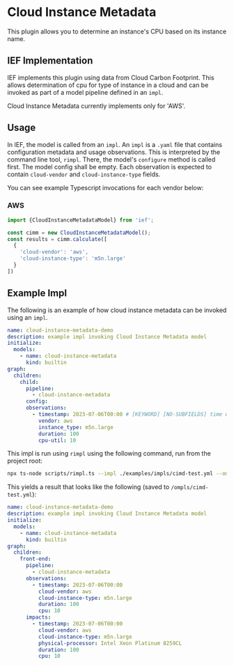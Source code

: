 # Cloud Instance Metadata

This plugin allows you to determine an instance's CPU based on its instance name.

## IEF Implementation

IEF implements this plugin using data from Cloud Carbon Footprint. This allows determination of cpu for type of instance in a cloud and can be invoked as part of a model pipeline defined in an `impl`.

Cloud Instance Metadata currently implements only for 'AWS'.

## Usage

In IEF, the model is called from an `impl`. An `impl` is a `.yaml` file that contains configuration metadata and usage observations. This is interpreted by the command line tool, `rimpl`. There, the model's `configure` method is called first. The model config shall be empty. Each observation is expected to contain `cloud-vendor` and `cloud-instance-type` fields.

You can see example Typescript invocations for each vendor below:

### AWS

```typescript
import {CloudInstanceMetadataModel} from 'ief';

const cimm = new CloudInstanceMetadataModel();
const results = cimm.calculate([
  {
    'cloud-vendor': 'aws',
    'cloud-instance-type': 'm5n.large'
  }
])
```

## Example Impl

The following is an example of how cloud instance metadata can be invoked using an `impl`.

```yaml
name: cloud-instance-metadata-demo
description: example impl invoking Cloud Instance Metadata model
initialize:
  models:
    - name: cloud-instance-metadata
      kind: builtin
graph:
  children:
    child:
      pipeline:
        - cloud-instance-metadata
      config:
      observations:
        - timestamp: 2023-07-06T00:00 # [KEYWORD] [NO-SUBFIELDS] time when measurement occurred
          vendor: aws
          instance_type: m5n.large
          duration: 100
          cpu-util: 10
```

This impl is run using `rimpl` using the following command, run from the project root:

```sh
npx ts-node scripts/rimpl.ts --impl ./examples/impls/cimd-test.yml --ompl ./examples/ompls/cimd-test.yml
```

This yields a result that looks like the following (saved to `/ompls/cimd-test.yml`):

```yaml
name: cloud-instance-metadata-demo
description: example impl invoking Cloud Instance Metadata model
initialize:
  models:
    - name: cloud-instance-metadata
      kind: builtin
graph:
  children:
    front-end:
      pipeline:
        - cloud-instance-metadata
      observations:
        - timestamp: 2023-07-06T00:00
          cloud-vendor: aws
          cloud-instance-type: m5n.large
          duration: 100
          cpu: 10
      impacts:
        - timestamp: 2023-07-06T00:00
          cloud-vendor: aws
          cloud-instance-type: m5n.large
          physical-processor: Intel Xeon Platinum 8259CL
          duration: 100
          cpu: 10
```

